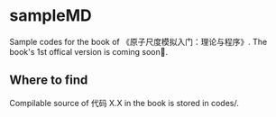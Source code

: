 # sampleMD
Sample codes for the book of 《原子尺度模拟入门：理论与程序》. The book's 1st offical version is coming soon🚀. 


## Where to find
Compilable source of 代码 X.X in the book is stored in codes/.

